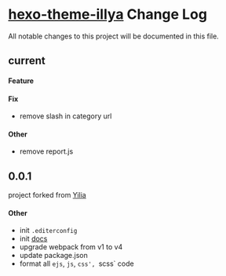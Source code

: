 [hexo-theme-illya](https://github.com/ldsink/hexo-theme-illya) Change Log
===

All notable changes to this project will be documented in this file.

## current

#### Feature

#### Fix
- remove slash in category url

#### Other
- remove report.js


## 0.0.1
project forked from [Yilia](https://github.com/litten/hexo-theme-yilia)

#### Other
- init `.editerconfig`
- init [docs](./docs)
- upgrade webpack from v1 to v4
- update package.json
- format all `ejs`, `js`, `css', `scss` code
